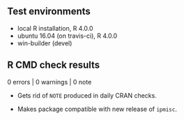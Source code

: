 ## Test environments
* local R installation, R 4.0.0
* ubuntu 16.04 (on travis-ci), R 4.0.0
* win-builder (devel)

## R CMD check results

0 errors | 0 warnings | 0 note

  - Gets rid of `NOTE` produced in daily CRAN checks.
  
  - Makes package compatible with new release of `ipmisc`.
